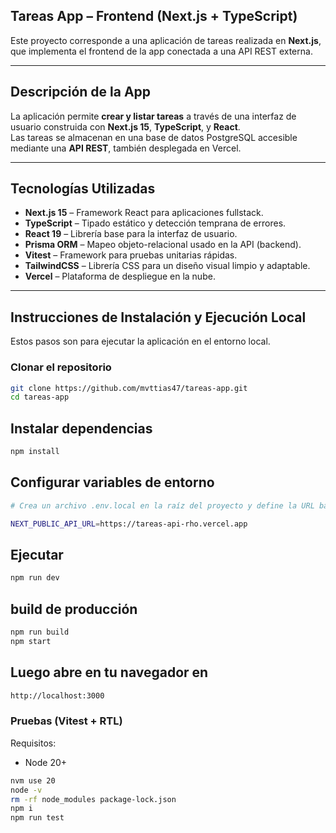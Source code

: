 ## Tareas App – Frontend (Next.js + TypeScript)

Este proyecto corresponde a una aplicación de tareas realizada en **Next.js**, que implementa el frontend de la app conectada a una API REST externa.

---

## Descripción de la App

La aplicación permite **crear y listar tareas** a través de una interfaz de usuario construida con **Next.js 15**, **TypeScript**, y **React**.  
Las tareas se almacenan en una base de datos PostgreSQL accesible mediante una **API REST**, también desplegada en Vercel.




---

## Tecnologías Utilizadas

- **Next.js 15** – Framework React para aplicaciones fullstack.  
- **TypeScript** – Tipado estático y detección temprana de errores.  
- **React 19** – Librería base para la interfaz de usuario.  
- **Prisma ORM** – Mapeo objeto-relacional usado en la API (backend).  
- **Vitest** – Framework para pruebas unitarias rápidas.  
- **TailwindCSS** – Librería CSS para un diseño visual limpio y adaptable.  
- **Vercel** – Plataforma de despliegue en la nube.

---


## Instrucciones de Instalación y Ejecución Local

Estos pasos son para ejecutar la aplicación en el entorno local.

### Clonar el repositorio

```bash
git clone https://github.com/mvttias47/tareas-app.git
cd tareas-app
```

## Instalar dependencias

```bash
npm install
```
## Configurar variables de entorno
```bash
# Crea un archivo .env.local en la raíz del proyecto y define la URL base de la API:

NEXT_PUBLIC_API_URL=https://tareas-api-rho.vercel.app
```

## Ejecutar
```bash
npm run dev
```
## build de producción
```bash
npm run build
npm start
```
## Luego abre en tu navegador en
```bash
http://localhost:3000
```
### Pruebas (Vitest + RTL)

Requisitos:
- Node 20+ 

```bash
nvm use 20
node -v
rm -rf node_modules package-lock.json
npm i
npm run test










